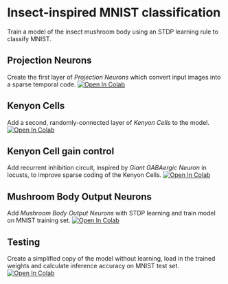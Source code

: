 # Insect-inspired MNIST classification
Train a model of the insect mushroom body using an STDP learning rule to classify MNIST.
## Projection Neurons
Create the first layer of <i>Projection Neurons</i> which convert input images into a sparse temporal code.
[![Open In Colab](https://colab.research.google.com/assets/colab-badge.svg)](https://colab.research.google.com/github/genn-team/tutorials/blob/master/mushroom_body/1_first_layer.ipynb)

## Kenyon Cells
Add a second, randomly-connected layer of <i>Kenyon Cells</i> to the model.
[![Open In Colab](https://colab.research.google.com/assets/colab-badge.svg)](https://colab.research.google.com/github/genn-team/tutorials/blob/master/mushroom_body/2_second_layer.ipynb)

## Kenyon Cell gain control
Add recurrent inhibition circuit, inspired by <i>Giant GABAergic Neuron</i> in locusts, to improve sparse coding of the Kenyon Cells.
[![Open In Colab](https://colab.research.google.com/assets/colab-badge.svg)](https://colab.research.google.com/github/genn-team/tutorials/blob/master/mushroom_body/3_second_layer_gain_control.ipynb)

## Mushroom Body Output Neurons</h3>
Add <i>Mushroom Body Output Neurons</i> with STDP learning and train model on MNIST training set.
[![Open In Colab](https://colab.research.google.com/assets/colab-badge.svg)](https://colab.research.google.com/github/genn-team/tutorials/blob/master/mushroom_body/4_third_layer.ipynb)

## Testing
Create a simplified copy of the model without learning, load in the trained weights and calculate inference accuracy on MNIST test set.
[![Open In Colab](https://colab.research.google.com/assets/colab-badge.svg)](https://colab.research.google.com/github/genn-team/tutorials/blob/master/mushroom_body/5_testing.ipynb)

